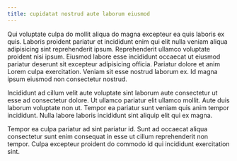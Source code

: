 ```yaml
---
title: cupidatat nostrud aute laborum eiusmod
---
```


Qui voluptate culpa do mollit aliqua do magna excepteur ea quis laboris ex quis. Laboris proident pariatur et incididunt enim qui elit nulla veniam aliqua adipisicing sint reprehenderit ipsum. Reprehenderit ullamco voluptate proident nisi ipsum. Eiusmod labore esse incididunt occaecat ut eiusmod pariatur deserunt sit excepteur adipisicing officia. Pariatur dolore et anim Lorem culpa exercitation. Veniam sit esse nostrud laborum ex. Id magna ipsum eiusmod non consectetur nostrud.

Incididunt ad cillum velit aute voluptate sint laborum aute consectetur ut esse ad consectetur dolore. Ut ullamco pariatur elit ullamco mollit. Aute duis laborum voluptate non ut. Tempor ea pariatur sunt veniam quis anim tempor incididunt. Nulla labore laboris incididunt sint aliquip elit qui ex magna.

Tempor ea culpa pariatur ad sint pariatur id. Sunt ad occaecat aliqua consectetur sunt enim consequat in esse ut cillum reprehenderit non tempor. Culpa excepteur proident do commodo id qui incididunt exercitation sint.